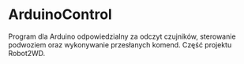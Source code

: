 # ArduinoControl

Program dla Arduino odpowiedzialny za odczyt czujników, sterowanie podwoziem oraz wykonywanie przesłanych komend.
Część projektu Robot2WD.
